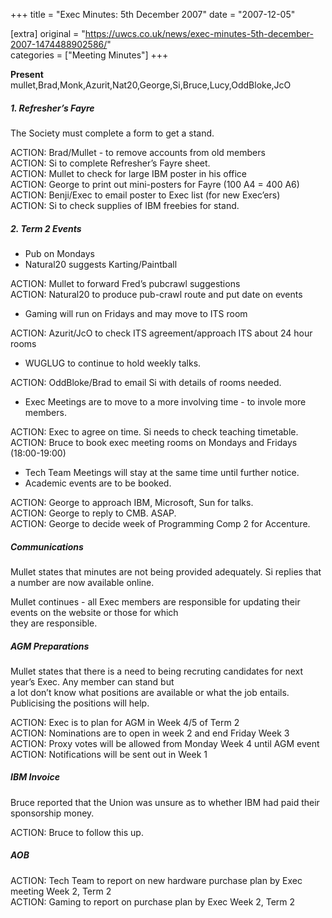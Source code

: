 +++
title = "Exec Minutes: 5th December 2007"
date = "2007-12-05"

[extra]
original = "https://uwcs.co.uk/news/exec-minutes-5th-december-2007-1474488902586/"    
categories = ["Meeting Minutes"]
+++

**Present** mullet,Brad,Monk,Azurit,Nat20,George,Si,Bruce,Lucy,OddBloke,JcO

##### 1\. Refresher’s Fayre

The Society must complete a form to get a stand.

ACTION: Brad/Mullet - to remove accounts from old members  
ACTION: Si to complete Refresher’s Fayre sheet.  
ACTION: Mullet to check for large IBM poster in his office  
ACTION: George to print out mini-posters for Fayre (100 A4 = 400 A6)  
ACTION: Benji/Exec to email poster to Exec list (for new Exec’ers)  
ACTION: Si to check supplies of IBM freebies for stand.

##### 2\. Term 2 Events

  - Pub on Mondays
  - Natural20 suggests Karting/Paintball

ACTION: Mullet to forward Fred’s pubcrawl suggestions  
ACTION: Natural20 to produce pub-crawl route and put date on events

  - Gaming will run on Fridays and may move to ITS room

ACTION: Azurit/JcO to check ITS agreement/approach ITS about 24 hour rooms

  - WUGLUG to continue to hold weekly talks.

ACTION: OddBloke/Brad to email Si with details of rooms needed.

  - Exec Meetings are to move to a more involving time - to invole more members.

ACTION: Exec to agree on time. Si needs to check teaching timetable.  
ACTION: Bruce to book exec meeting rooms on Mondays and Fridays (18:00-19:00)

  - Tech Team Meetings will stay at the same time until further notice.
  - Academic events are to be booked.

ACTION: George to approach IBM, Microsoft, Sun for talks.  
ACTION: George to reply to CMB. ASAP.  
ACTION: George to decide week of Programming Comp 2 for Accenture.

##### Communications

Mullet states that minutes are not being provided adequately. Si replies that a number are now available online.

Mullet continues - all Exec members are responsible for updating their events on the website or those for which  
they are responsible.

##### AGM Preparations

Mullet states that there is a need to being recruting candidates for next year’s Exec. Any member can stand but  
a lot don’t know what positions are available or what the job entails. Publicising the positions will help.

ACTION: Exec is to plan for AGM in Week 4/5 of Term 2  
ACTION: Nominations are to open in week 2 and end Friday Week 3  
ACTION: Proxy votes will be allowed from Monday Week 4 until AGM event  
ACTION: Notifications will be sent out in Week 1

##### IBM Invoice

Bruce reported that the Union was unsure as to whether IBM had paid their sponsorship money.

ACTION: Bruce to follow this up.

##### AOB

ACTION: Tech Team to report on new hardware purchase plan by Exec meeting Week 2, Term 2  
ACTION: Gaming to report on purchase plan by Exec Week 2, Term 2
